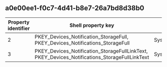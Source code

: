 ## a0e00ee1-f0c7-4d41-b8e7-26a7bd8d38b0

Property identifier | Shell property key | Shell name | Alias
--- | --- | --- | ---
2 | PKEY_Devices_Notification_StorageFull, PKEY_Devices_Notifications_StorageFull | System.Devices.Notifications.StorageFull | 
3 | PKEY_Devices_Notification_StorageFullLinkText, PKEY_Devices_Notifications_StorageFullLinkText | System.Devices.Notifications.StorageFullLinkText | 

